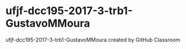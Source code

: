 # ufjf-dcc195-2017-3-trb1-GustavoMMoura
ufjf-dcc195-2017-3-trb1-GustavoMMoura created by GitHub Classroom
